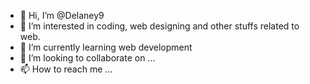 - 👋 Hi, I’m @Delaney9
- 👀 I’m interested in coding, web designing and other stuffs related to web.
- 🌱 I’m currently learning web development
- 💞️ I’m looking to collaborate on ...
- 📫 How to reach me ...

<!---
Delaney9/Delaney9 is a ✨ special ✨ repository because its `README.md` (this file) appears on your GitHub profile.
You can click the Preview link to take a look at your changes.
--->
